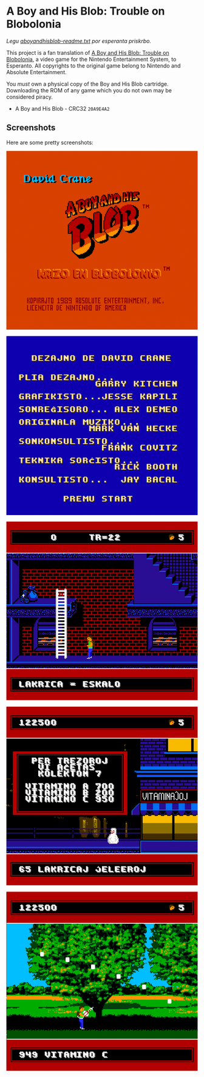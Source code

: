 # A Boy and His Blob: Trouble on Blobolonia

_Legu
[aboyandhisblob-readme.txt](aboyandhisblob-readme.txt)
por esperanta priskrbo._

This project is a fan translation of
[A Boy and His Blob: Trouble on Blobolonia](https://en.wikipedia.org/wiki/A_Boy_and_His_Blob:_Trouble_on_Blobolonia),
a video game for the Nintendo Entertainment System, to Esperanto. All
copyrights to the original game belong to Nintendo and Absolute Entertainment.

You *must* own a physical copy of the Boy and His Blob cartridge. Downloading
the ROM of any game which you do not own may be considered piracy.

  * A Boy and His Blob - CRC32 `20A9E4A2`

## Screenshots

Here are some pretty screenshots:

![Title](images/image-1.png)

![Credits](images/image-2.png)

![Game play - ladder](images/image-3.png)

![Game play - store-text](images/image-4.png)

![Game play - vitamins](images/image-5.png)
